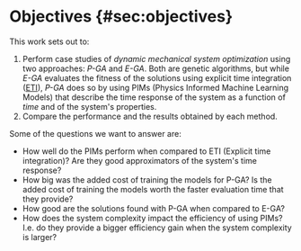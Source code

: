 # Objectives {#sec:objectives}
This work sets out to:

1. Perform case studies of *dynamic mechanical system optimization* using
two approaches: *P-GA* and *E-GA*. Both are genetic algorithms, but while *E-GA*
evaluates the fitness of the solutions using explicit time integration ([ETI](#sec:eti)),
*P-GA* does so by using PIMs (Physics Informed Machine Learning Models) that
describe the time response of the system as a function of *time* and of the
system's properties. 
2. Compare the performance and the results obtained by each method.

Some of the questions we want to answer are:

- How well do the PIMs perform when compared to ETI (Explicit time integration)?
Are they good approximators of the system's time response?
- How big was the added cost of training the models for P-GA? Is the added cost
of training the models worth the faster evaluation time that they provide?
- How good are the solutions found with P-GA when compared to E-GA?
- How does the system complexity impact the efficiency of using PIMs? I.e. do
  they provide a bigger efficiency gain when the system complexity is larger?
